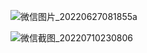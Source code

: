 ![微信图片_20220627081855a](D:\Gitee\Ehe\2022\微信图片_20220627081855a.png)



![微信截图_20220710230806](D:\Gitee\Ehe\2022\微信截图_20220710230806.png)